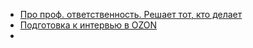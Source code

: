 - [Про проф. ответственность. Решает тот, кто делает](https://habr.com/ru/company/dododev/blog/707870/)
- [Подготовка к интервью в OZON](https://job.ozon.ru/events/32)
- 